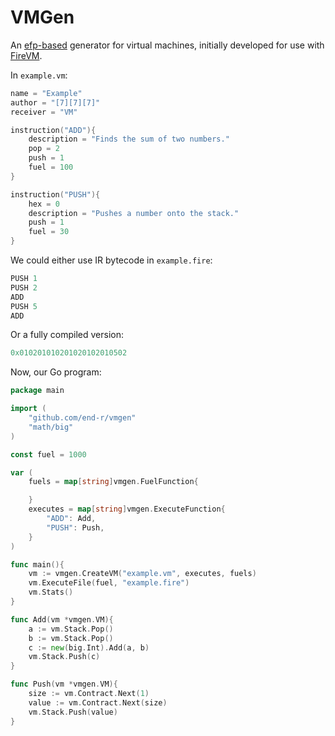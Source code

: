 # VMGen

An [efp-based](https://www.github.com/end-r/efp) generator for virtual machines, initially developed for use with [FireVM](https://www.github.com/end-r/firevm).


In ```example.vm```:

```go
name = "Example"
author = "[7][7][7]"
receiver = "VM"

instruction("ADD"){
    description = "Finds the sum of two numbers."
    pop = 2
    push = 1
    fuel = 100
}

instruction("PUSH"){
    hex = 0
    description = "Pushes a number onto the stack."
    push = 1
    fuel = 30
}
```

We could either use IR bytecode in ```example.fire```:

```go
PUSH 1
PUSH 2
ADD
PUSH 5
ADD
```

Or a fully compiled version:

```go
0x010201010201020102010502
```

Now, our Go program:

```go
package main

import (
    "github.com/end-r/vmgen"
    "math/big"
)

const fuel = 1000

var (
    fuels = map[string]vmgen.FuelFunction{

    }
    executes = map[string]vmgen.ExecuteFunction{
        "ADD": Add,
        "PUSH": Push,
    }
)

func main(){
    vm := vmgen.CreateVM("example.vm", executes, fuels)
    vm.ExecuteFile(fuel, "example.fire")
    vm.Stats()
}

func Add(vm *vmgen.VM){
    a := vm.Stack.Pop()
    b := vm.Stack.Pop()
    c := new(big.Int).Add(a, b)
    vm.Stack.Push(c)
}

func Push(vm *vmgen.VM){
    size := vm.Contract.Next(1)
    value := vm.Contract.Next(size)
    vm.Stack.Push(value)
}
```
